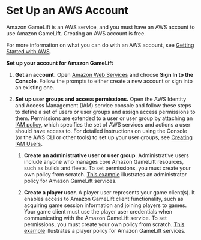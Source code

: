 # Set Up an AWS Account<a name="setting-up-aws-login"></a>

Amazon GameLift is an AWS service, and you must have an AWS account to use Amazon GameLift\. Creating an AWS account is free\.

For more information on what you can do with an AWS account, see [Getting Started with AWS](https://aws.amazon.com/getting-started/)\.

**Set up your account for Amazon GameLift**

1. **Get an account\.** Open [Amazon Web Services](https://aws.amazon.com/) and choose **Sign In to the Console**\. Follow the prompts to either create a new account or sign into an existing one\.

1. **Set up user groups and access permissions\.** Open the AWS Identity and Access Management \(IAM\) service console and follow these steps to define a set of users or user groups and assign access permissions to them\. Permissions are extended to a user or user group by attaching an [IAM policy](https://docs.aws.amazon.com/IAM/latest/UserGuide/access_policies.html), which specifies the set of AWS services and actions a user should have access to\. For detailed instructions on using the Console \(or the AWS CLI or other tools\) to set up your user groups, see [Creating IAM Users](https://docs.aws.amazon.com/IAM/latest/UserGuide/id_users_create.html)\.

   1. **Create an administrative user or user group**\. Administrative users include anyone who manages core Amazon GameLift resources, such as builds and fleets\. To set permissions, you must create your own policy from scratch\. [This example](gamelift-iam-policy-examples.md) illustrates an administrator policy for Amazon GameLift services\. 

   1. **Create a player user**\. A player user represents your game client\(s\)\. It enables access to Amazon GameLift client functionality, such as acquiring game session information and joining players to games\. Your game client must use the player user credentials when communicating with the Amazon GameLift service\. To set permissions, you must create your own policy from scratch\. [This example](gamelift-iam-policy-examples.md) illustrates a player policy for Amazon GameLift services\. 